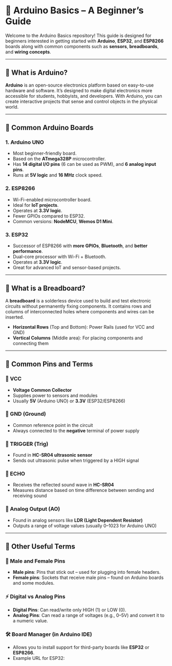 # 🔌 Arduino Basics – A Beginner’s Guide

Welcome to the Arduino Basics repository! This guide is designed for beginners interested in getting started with **Arduino**, **ESP32**, and **ESP8266** boards along with common components such as **sensors**, **breadboards**, and **wiring concepts**.

---

## 📘 What is Arduino?

**Arduino** is an open-source electronics platform based on easy-to-use hardware and software. It’s designed to make digital electronics more accessible for students, hobbyists, and developers. With Arduino, you can create interactive projects that sense and control objects in the physical world.

---

## 🧠 Common Arduino Boards

### 1. **Arduino UNO**
- Most beginner-friendly board.
- Based on the **ATmega328P** microcontroller.
- Has **14 digital I/O pins** (6 can be used as PWM), and **6 analog input pins**.
- Runs at **5V logic** and **16 MHz** clock speed.

### 2. **ESP8266**
- Wi-Fi-enabled microcontroller board.
- Ideal for **IoT projects**.
- Operates at **3.3V logic**.
- Fewer GPIOs compared to ESP32.
- Common versions: **NodeMCU**, **Wemos D1 Mini**.

### 3. **ESP32**
- Successor of ESP8266 with **more GPIOs**, **Bluetooth**, and **better performance**.
- Dual-core processor with Wi-Fi + Bluetooth.
- Operates at **3.3V logic**.
- Great for advanced IoT and sensor-based projects.

---

## 🧱 What is a Breadboard?

A **breadboard** is a solderless device used to build and test electronic circuits without permanently fixing components. It contains rows and columns of interconnected holes where components and wires can be inserted.

- **Horizontal Rows** (Top and Bottom): Power Rails (used for VCC and GND)
- **Vertical Columns** (Middle area): For placing components and connecting them

---

## 🔌 Common Pins and Terms

### 📍 VCC
- **Voltage Common Collector**
- Supplies power to sensors and modules
- Usually **5V** (Arduino UNO) or **3.3V** (ESP32/ESP8266)

### 📍 GND (Ground)
- Common reference point in the circuit
- Always connected to the **negative** terminal of power supply

### 📍 TRIGGER (Trig)
- Found in **HC-SR04 ultrasonic sensor**
- Sends out ultrasonic pulse when triggered by a HIGH signal

### 📍 ECHO
- Receives the reflected sound wave in **HC-SR04**
- Measures distance based on time difference between sending and receiving sound

### 📍 Analog Output (AO)
- Found in analog sensors like **LDR (Light Dependent Resistor)**
- Outputs a range of voltage values (usually 0–1023 for Arduino UNO)

---

## 🧰 Other Useful Terms

### 🧾 Male and Female Pins
- **Male pins**: Pins that stick out – used for plugging into female headers.
- **Female pins**: Sockets that receive male pins – found on Arduino boards and some modules.

### ⚡ Digital vs Analog Pins
- **Digital Pins**: Can read/write only HIGH (1) or LOW (0).
- **Analog Pins**: Can read a range of voltages (e.g., 0–5V) and convert it to a numeric value.

### 🛠️ Board Manager (in Arduino IDE)
- Allows you to install support for third-party boards like **ESP32** or **ESP8266**.
- Example URL for ESP32:
